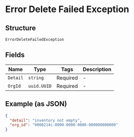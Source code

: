 
# Error Delete Failed Exception

## Structure

`ErrorDeleteFailedException`

## Fields

| Name | Type | Tags | Description |
|  --- | --- | --- | --- |
| `Detail` | `string` | Required | - |
| `OrgId` | `uuid.UUID` | Required | - |

## Example (as JSON)

```json
{
  "detail": "inventory not empty",
  "org_id": "0000214c-0000-0000-0000-000000000000"
}
```

